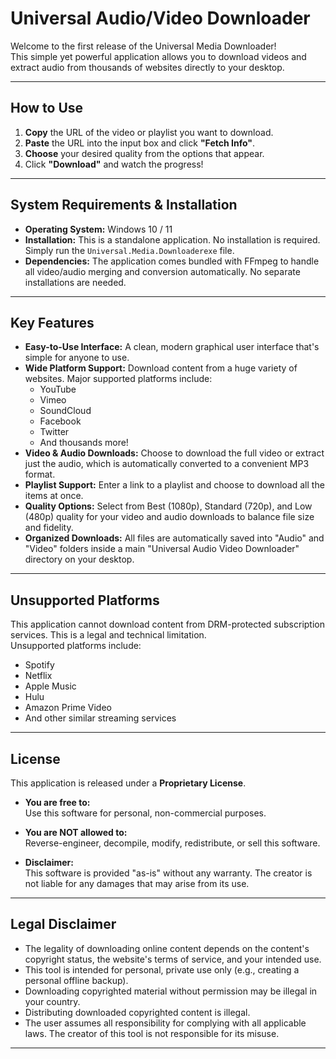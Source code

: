 # Universal Audio/Video Downloader

Welcome to the first release of the Universal Media Downloader!  
This simple yet powerful application allows you to download videos and extract audio from thousands of websites directly to your desktop.

---

## How to Use

1. **Copy** the URL of the video or playlist you want to download.
2. **Paste** the URL into the input box and click **"Fetch Info"**.
3. **Choose** your desired quality from the options that appear.
4. Click **"Download"** and watch the progress!

---

## System Requirements & Installation

- **Operating System:** Windows 10 / 11  
- **Installation:** This is a standalone application. No installation is required. Simply run the `Universal.Media.Downloaderexe` file.
- **Dependencies:** The application comes bundled with FFmpeg to handle all video/audio merging and conversion automatically. No separate installations are needed.

---

## Key Features

- **Easy-to-Use Interface:** A clean, modern graphical user interface that's simple for anyone to use.
- **Wide Platform Support:** Download content from a huge variety of websites. Major supported platforms include:  
  - YouTube  
  - Vimeo  
  - SoundCloud  
  - Facebook  
  - Twitter  
  - And thousands more!
- **Video & Audio Downloads:** Choose to download the full video or extract just the audio, which is automatically converted to a convenient MP3 format.
- **Playlist Support:** Enter a link to a playlist and choose to download all the items at once.
- **Quality Options:** Select from Best (1080p), Standard (720p), and Low (480p) quality for your video and audio downloads to balance file size and fidelity.
- **Organized Downloads:** All files are automatically saved into "Audio" and "Video" folders inside a main "Universal Audio Video Downloader" directory on your desktop.

---

## Unsupported Platforms

This application cannot download content from DRM-protected subscription services. This is a legal and technical limitation.  
Unsupported platforms include:
- Spotify
- Netflix
- Apple Music
- Hulu
- Amazon Prime Video
- And other similar streaming services

---

## License

This application is released under a **Proprietary License**.

- **You are free to:**  
  Use this software for personal, non-commercial purposes.

- **You are NOT allowed to:**  
  Reverse-engineer, decompile, modify, redistribute, or sell this software.

- **Disclaimer:**  
  This software is provided "as-is" without any warranty. The creator is not liable for any damages that may arise from its use.

---

## Legal Disclaimer

- The legality of downloading online content depends on the content's copyright status, the website's terms of service, and your intended use.
- This tool is intended for personal, private use only (e.g., creating a personal offline backup).
- Downloading copyrighted material without permission may be illegal in your country.
- Distributing downloaded copyrighted content is illegal.
- The user assumes all responsibility for complying with all applicable laws. The creator of this tool is not responsible for its misuse.

---
